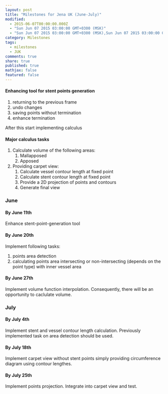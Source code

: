 ```yaml
---
layout: post
title: "Milestones for Jena UK (June-July)"
modified: 
  - 2015-06-07T00:00:00.000Z
  - "Sun Jun 07 2015 03:00:00 GMT+0300 (MSK)"
  - "Sun Jun 07 2015 03:00:00 GMT+0300 (MSK),Sun Jun 07 2015 03:00:00 GMT+0300 (MSK)"
category: Milestones
tags: 
  - milestones
  - JUK
comments: true
share: true
published: true
mathjax: false
featured: false
---
```



#### Enhancing tool for stent points generation
1. returning to the previous frame
2. undo changes
3. saving points without termination
4. enhance termination

After this start implementing calculus

#### Major calculus tasks
1. Calculate volume of the following areas:
	1. Mallapposed
	2. Apposed
2. Providing carpet view:
	1. Calculate vessel contour length at fixed point
	2. Calculate stent contour length at fixed point
	3. Provide a 2D projection of points and contours
	4. Generate final view

### June

#### By June 11th
Enhance stent-point-generation tool

#### By June 20th
Implement following tasks:
1. points area detection
2. calculating points area intersecting or non-intersecting (depends on the point type) with inner vessel area

#### By June 27th
Implement volume function interpolation. Consequently, there will be an opportunity to caclulate volume.

### July

#### By July 4th
Implement stent and vessel contour length calculation. Previously implemented task on area detection should be used.

#### By July 18th
Implement carpet view without stent points simply providing circumference diagram using contour lengthes.

#### By July 25th
Implement points projection. Integrate into carpet view and test.

